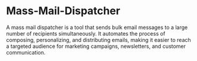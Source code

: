 # Mass-Mail-Dispatcher
 A mass mail dispatcher is a tool that sends bulk email messages to a large number of recipients simultaneously. It automates the process of composing, personalizing, and distributing emails, making it easier to reach a targeted audience for marketing campaigns, newsletters, and customer communication.
